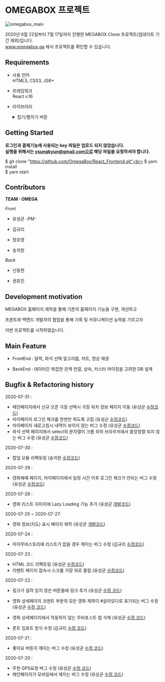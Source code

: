 # OMEGABOX 프로젝트

![omegabox_main](https://user-images.githubusercontent.com/15887982/89054414-b6474a00-d393-11ea-88db-595c71baaacf.png)

2020년 6월 22일부터 7월 17일까지 진행한 MEGABOX Clone 프로젝트(업데이트 기간 제외)입니다.<br>
www.omegabox.ga 에서 프로젝트를 확인할 수 있습니다.

## Requirements

- 사용 언어<br>
  HTML5, CSS3, JS6+<br>

- 프레임워크<br>
  React v.16<br>

- 라이브러리
  <details> 
    <summary>접기/펼치기 버튼</summary>
    <div markdown="1">
      redux v.4.0.5<br>
      react-redux v.7.2.0<br>
      redux-saga v.1.1.3<br>
      redux-thunk v.2.3.0<br>
      react-router-dom v.5.2.0<br>
      axios v.0.19.2<br>
      node-sass v.4.14.1<br>
      bootpay-js v.3.2.6<br>
      http-proxy-middleware v.1.0.4<br>
      react-chartjs-2 v.2.9.0<br>
      react-cookies v.0.1.1<br>
      react-flatpickr v.3.10.1<br>
      react-google-login v.5.1.21<br>
      react-loading-skeleton v.2.1.1<br>
      react-naver-maps v.0.0.13<br>
      react-player v.2.5.0<br>
      react-slick v.0.26.1<br>
    </div>
  </details>

## Getting Started

<b>로그인과 결제기능에 사용되는 key 파일은 업로드 되지 않았습니다.
<br> 실행을 위해서는 ysungkyun@gmail.com으로 해당 파일을 요청하셔야 합니다.</b><br>

$ git clone "https://github.com/OmegaBox/React_Frontend.git"<br>
$ yarn install<br>
\$ yarn start<br>

## Contributors

**TEAM : OMEGA**

_Front_

- 유성균 _-PM-_

- 김규리

- 정호영

- 송치원

_Back_

- 신동현

- 권효진

## Development motivation

MEGABOX 홈페이지 제작을 통해 기존의 홈페이지 기능을 구현, 개선하고<br>

프론트와 백엔드 개발자의 협업을 통해 기획 및 커뮤니케이션 능력을 기르고자<br>

이번 프로젝트를 시작하였습니다.<br>

## Main Feature

- FrontEnd : 달력, 좌석 선택 알고리즘, 차트, 영상 재생

- BackEnd : 데이터간 복잡한 관계 연결, 상속, 커스터 마이징을 고려한 DB 설계

## Bugfix & Refactoring history

2020-07-31 :

- 메인페이지에서 신규 오픈 극장 선택시 극장 위치 정보 페이지 이동 (유성균 [수정코드](https://github.com/OmegaBox/React_Frontend/pull/300))
- 마이페이지 로그인 체크를 한번만 하도록 고침 (유성균 [수정코드](https://github.com/OmegaBox/React_Frontend/pull/300))
- 마이페이지 새로고침시 내역이 보이지 않는 버그 수정 (유성균 [수정코드](https://github.com/OmegaBox/React_Frontend/pull/300))
- 좌석 선택 페이지에서 select의 문자열이 크롬 외의 브라우저에서 중앙정렬 되지 않는 버그 수정 (유성균 [수정코드](https://github.com/OmegaBox/React_Frontend/pull/300))

2020-07-30 :

- 팝업 모듈 리팩토링 (송치원 [수정코드](https://github.com/OmegaBox/React_Frontend/pull/297))

2020-07-29 :

- 영화예매 페이지, 마이페이지에서 일정 시간 이후 로그인 체크가 안되는 버그 수정 (유성균 [수정코드](https://github.com/OmegaBox/React_Frontend/pull/295))

2020-07-28 :

- 영화 리스트 이미지에 Lazy Loading 기능 추가 (유성균 [개발코드](https://github.com/OmegaBox/React_Frontend/pull/292))

2020-07-25 ~ 2020-07-27:

- 영화 정보(지도) 표시 페이지 제작 (유성균 [개발코드](https://github.com/OmegaBox/React_Frontend/pull/291))

2020-07-24 :

- 마이무비스토리에 리스트가 없을 경우 깨지는 버그 수정 (김규리 [수정코드](https://github.com/OmegaBox/React_Frontend/pull/287))

2020-07-23 :

- HTML 코드 리팩토링 (유성균 [수정코드](https://github.com/OmegaBox/React_Frontend/pull/286))
- 이벤트 페이지 접속시 스크롤 가장 위로 올림 (유성균 [수정코드](https://github.com/OmegaBox/React_Frontend/pull/286))

2020-07-22 :

- 링크가 걸려 있지 않은 버튼들에 링크 추가 (유성균 [수정 코드](https://github.com/OmegaBox/React_Frontend/pull/285))
- 영화 상세페이지 코멘트 부분의 모든 영화 제목이 #살아있다로 표기되는 버그 수정 (유성균 [수정 코드](https://github.com/OmegaBox/React_Frontend/pull/285))
- 영화 상세페이지에서 작동하지 않는 무비포스트 탭 삭제 (유성균 [수정 코드](https://github.com/OmegaBox/React_Frontend/pull/285))

- 폰트 임포트 방식 수정 (김규리 [수정 코드](https://github.com/OmegaBox/React_Frontend/pull/284))

2020-07-21 :

- 좋아요 버튼이 깨지는 버그 수정 (유성균 [수정 코드](https://github.com/OmegaBox/React_Frontend/pull/283))

2020-07-20 :

- 무한 GPS요청 버그 수정 (유성균 [수정 코드](https://github.com/OmegaBox/React_Frontend/pull/279))
- 메인페이지가 모바일에서 깨지는 버그 수정 (유성균 [수정 코드](https://github.com/OmegaBox/React_Frontend/pull/280))
